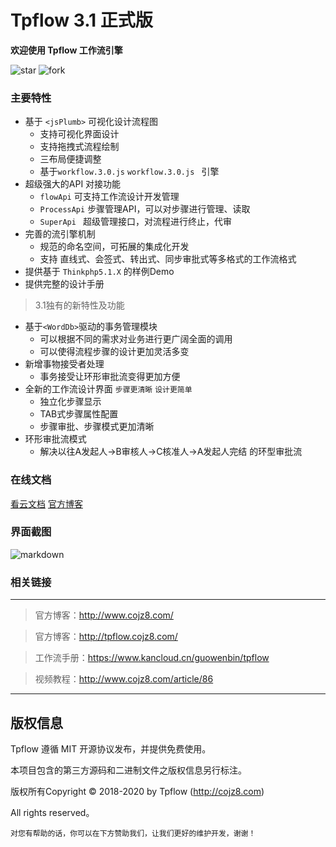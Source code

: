 # Tpflow 3.1 正式版

**欢迎使用 Tpflow 工作流引擎**

![star](https://gitee.com/ntdgg/tpflow/badge/star.svg?theme=dark "tpflow") ![fork](https://gitee.com/ntdgg/tpflow/badge/fork.svg "tpflow") 

### 主要特性

+ 基于  `<jsPlumb>` 可视化设计流程图
    + 支持可视化界面设计
    + 支持拖拽式流程绘制
    + 三布局便捷调整
    + 基于`workflow.3.0.js` `workflow.3.0.js ` 引擎
+ 超级强大的API 对接功能
    + `flowApi` 可支持工作流设计开发管理
    + `ProcessApi` 步骤管理API，可以对步骤进行管理、读取
    + `SuperApi ` 超级管理接口，对流程进行终止，代审
+ 完善的流引擎机制
    + 规范的命名空间，可拓展的集成化开发
    + 支持 直线式、会签式、转出式、同步审批式等多格式的工作流格式
+ 提供基于 `Thinkphp5.1.X` 的样例Demo
+ 提供完整的设计手册

>3.1独有的新特性及功能
*   基于`<WordDb>`驱动的事务管理模块
    * 可以根据不同的需求对业务进行更广阔全面的调用
    * 可以使得流程步骤的设计更加灵活多变
*  新增事物接受者处理
    * 事务接受让环形审批流变得更加方便
*  全新的工作流设计界面  `步骤更清晰` `设计更简单`
    * 独立化步骤显示
    * TAB式步骤属性配置
    * 步骤审批、步骤模式更加清晰
 *  环形审批流模式
    * 解决以往A发起人->B审核人->C核准人->A发起人完结 的环型审批流

### 在线文档

[看云文档](https://www.kancloud.cn/guowenbin/tpflow "安装手册")   [官方博客](http://www.cojz8.com/tag/30 "官方博客")

### 界面截图

![markdown](https://files.gitee.com/group1/M00/0B/B4/wKgCNF5EA5eAHMixAAC-sDsZjhw734.png?token=b9c77b71b7d0f8d314e64e5d116ba4b1&ts=1581597485&attname=j-1.png&disposition=inline)

### 相关链接
---

> 官方博客：http://www.cojz8.com/

> 官方博客：http://tpflow.cojz8.com/   

> 工作流手册：https://www.kancloud.cn/guowenbin/tpflow

> 视频教程：http://www.cojz8.com/article/86

---

## 版权信息

Tpflow 遵循 MIT 开源协议发布，并提供免费使用。

本项目包含的第三方源码和二进制文件之版权信息另行标注。

版权所有Copyright © 2018-2020 by Tpflow (http://cojz8.com)

All rights reserved。

~~~
对您有帮助的话，你可以在下方赞助我们，让我们更好的维护开发，谢谢！
~~~